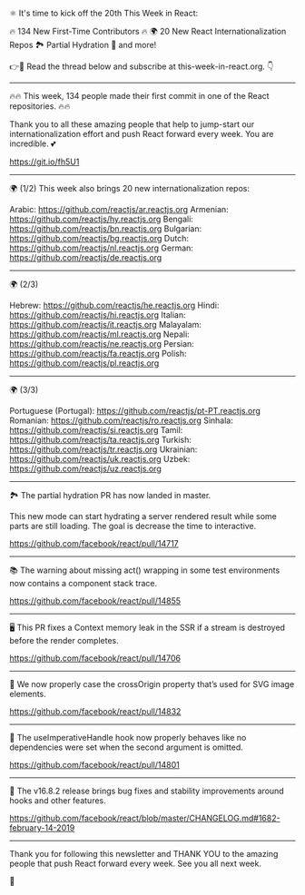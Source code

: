 ⚛️ It's time to kick off the 20th This Week in React:

🔥 134 New First-Time Contributors 🔥
🌍 20 New React Internationalization Repos
🏞 Partial Hydration
👀 and more!

👉💌 Read the thread below and subscribe at this-week-in-react.org. 👇

---

🔥🔥 This week, 134 people made their first commit in one of the React repositories. 🔥🔥

Thank you to all these amazing people that help to jump-start our internationalization effort and push React forward every week. You are incredible. 💕

https://git.io/fh5U1

---

🌍 (1/2) This week also brings 20 new internationalization repos:

Arabic: https://github.com/reactjs/ar.reactjs.org
Armenian: https://github.com/reactjs/hy.reactjs.org
Bengali: https://github.com/reactjs/bn.reactjs.org
Bulgarian: https://github.com/reactjs/bg.reactjs.org
Dutch: https://github.com/reactjs/nl.reactjs.org
German: https://github.com/reactjs/de.reactjs.org

---

🌍 (2/3)

Hebrew: https://github.com/reactjs/he.reactjs.org
Hindi: https://github.com/reactjs/hi.reactjs.org
Italian: https://github.com/reactjs/it.reactjs.org
Malayalam: https://github.com/reactjs/ml.reactjs.org
Nepali: https://github.com/reactjs/ne.reactjs.org
Persian: https://github.com/reactjs/fa.reactjs.org
Polish: https://github.com/reactjs/pl.reactjs.org

---

🌍 (3/3)

Portuguese (Portugal): https://github.com/reactjs/pt-PT.reactjs.org
Romanian: https://github.com/reactjs/ro.reactjs.org
Sinhala: https://github.com/reactjs/si.reactjs.org
Tamil: https://github.com/reactjs/ta.reactjs.org
Turkish: https://github.com/reactjs/tr.reactjs.org
Ukrainian: https://github.com/reactjs/uk.reactjs.org
Uzbek: https://github.com/reactjs/uz.reactjs.org

---

🏞 The partial hydration PR has now landed in master.

This new mode can start hydrating a server rendered result while some parts are still loading. The goal is decrease the time to interactive.

https://github.com/facebook/react/pull/14717

---

📚 The warning about missing act() wrapping in some test environments now contains a component stack trace.

https://github.com/facebook/react/pull/14855

---

🖥 This PR fixes a Context memory leak in the SSR if a stream is destroyed before the render completes.

https://github.com/facebook/react/pull/14706

---

📡 We now properly case the crossOrigin property that’s used for SVG image elements.

https://github.com/facebook/react/pull/14832

---

👀 The useImperativeHandle hook now properly behaves like no dependencies were set when the second argument is omitted.

https://github.com/facebook/react/pull/14801

---

📌 The v16.8.2 release brings bug fixes and stability improvements around hooks and other features.

https://github.com/facebook/react/blob/master/CHANGELOG.md#1682-february-14-2019

---

Thank you for following this newsletter and THANK YOU to the amazing people that push React forward every week. See you all next week.

👋

